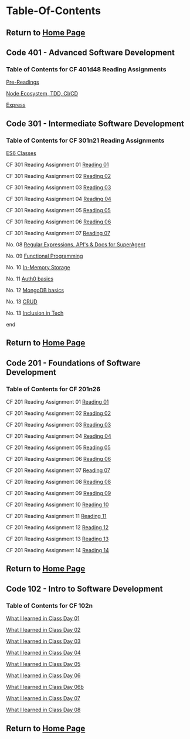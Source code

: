 # Table-Of-Contents

## Return to [Home Page](README.md)

## Code 401 - Advanced Software Development

### Table of Contents for CF 401d48 Reading Assignments

[Pre-Readings](/CF401/pre-readings.md)

[Node Ecosystem, TDD, CI/CD](/CF401/read01.md)

[Express](/CF401/read02.md)

## Code 301 - Intermediate Software Development

### Table of Contents for CF 301n21 Reading Assignments

[ES6 Classes](/CF301/es6-classes.md)

CF 301 Reading Assignment 01 [Reading 01](/CF301/read-01.md)

CF 301 Reading Assignment 02 [Reading 02](/CF301/read-02.md)

CF 301 Reading Assignment 03 [Reading 03](/CF301/read-03.md)

CF 301 Reading Assignment 04 [Reading 04](/CF301/read-04.md)

CF 301 Reading Assignment 05 [Reading 05](/CF301/read-05.md)

CF 301 Reading Assignment 06 [Reading 06](/CF301/read-06.md)

CF 301 Reading Assignment 07 [Reading 07](/CF301/read-07.md)

No. 08 [Regular Expressions, API's & Docs for SuperAgent](/CF301/read-08.md)

No. 09 [Functional Programming](/CF301/read-09.md)

No. 10 [In-Memory Storage](/CF301/read-10.md)

No. 11 [Auth0 basics](/CF301/read-11.md)

No. 12 [MongoDB basics](/CF301/read-12.md)

No. 13 [CRUD](/CF301/read-13.md)

No. 13 [Inclusion in Tech](/CF301/read-14.md)

end

## Return to [Home Page](README.md)

## Code 201 - Foundations of Software Development

### Table of Contents for CF 201n26

CF 201 Reading Assignment 01 [Reading 01](/CF201/read-01.md)

CF 201 Reading Assignment 02 [Reading 02](/CF201/read-02.md)

CF 201 Reading Assignment 03 [Reading 03](/CF201/read-03.md)

CF 201 Reading Assignment 04 [Reading 04](/CF201/read-04.md)

CF 201 Reading Assignment 05 [Reading 05](/CF201/read-05.md)

CF 201 Reading Assignment 06 [Reading 06](/CF201/read-06.md)

CF 201 Reading Assignment 07 [Reading 07](/CF201/read-07.md)

CF 201 Reading Assignment 08 [Reading 08](/CF201/read-08.md)

CF 201 Reading Assignment 09 [Reading 09](/CF201/read-09.md)

CF 201 Reading Assignment 10 [Reading 10](/CF201/read-10.md)

CF 201 Reading Assignment 11 [Reading 11](/CF201/read-11.md)

CF 201 Reading Assignment 12 [Reading 12](/CF201/read-12.md)

CF 201 Reading Assignment 13 [Reading 13](/CF201/read-13.md)

CF 201 Reading Assignment 14 [Reading 14](/CF201/read-14.md)

## Return to [Home Page](README.md)

## Code 102 - Intro to Software Development

### Table of Contents for CF 102n

[What I learned in Class Day 01](/CF102/Read01.md)

[What I learned in Class Day 02](/CF102/Read02.md)

[What I learned in Class Day 03](/CF102/Read03.md)

[What I learned in Class Day 04](/CF102/Read04.md)

[What I learned in Class Day 05](/CF102/Read05.md)

[What I learned in Class Day 06](/CF102/Read06.md)

[What I learned in Class Day 06b](/CF102/Read06b.md)

[What I learned in Class Day 07](/CF102/Read07.md)

[What I learned in Class Day 08](/CF102/read08.md)

## Return to [Home Page](README.md)
